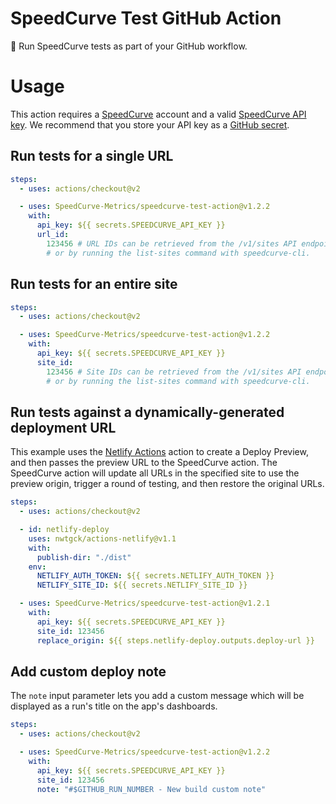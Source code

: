 # SpeedCurve Test GitHub Action

🍩 Run SpeedCurve tests as part of your GitHub workflow.

# Usage

This action requires a [SpeedCurve](https://speedcurve.com/) account and a valid [SpeedCurve API key](https://support.speedcurve.com/en/articles/415403-synthetic-api). We recommend that you store your API key as a [GitHub secret](https://docs.github.com/en/free-pro-team@latest/actions/reference/encrypted-secrets).

## Run tests for a single URL

```yaml
steps:
  - uses: actions/checkout@v2

  - uses: SpeedCurve-Metrics/speedcurve-test-action@v1.2.2
    with:
      api_key: ${{ secrets.SPEEDCURVE_API_KEY }}
      url_id:
        123456 # URL IDs can be retrieved from the /v1/sites API endpoint,
        # or by running the list-sites command with speedcurve-cli.
```

## Run tests for an entire site

```yaml
steps:
  - uses: actions/checkout@v2

  - uses: SpeedCurve-Metrics/speedcurve-test-action@v1.2.2
    with:
      api_key: ${{ secrets.SPEEDCURVE_API_KEY }}
      site_id:
        123456 # Site IDs can be retrieved from the /v1/sites API endpoint,
        # or by running the list-sites command with speedcurve-cli.
```

## Run tests against a dynamically-generated deployment URL

This example uses the [Netlify Actions](https://github.com/nwtgck/actions-netlify) action to create a Deploy Preview, and then passes the preview URL to the SpeedCurve action. The SpeedCurve action will update all URLs in the specified site to use the preview origin, trigger a round of testing, and then restore the original URLs.

```yaml
steps:
  - uses: actions/checkout@v2

  - id: netlify-deploy
    uses: nwtgck/actions-netlify@v1.1
    with:
      publish-dir: "./dist"
    env:
      NETLIFY_AUTH_TOKEN: ${{ secrets.NETLIFY_AUTH_TOKEN }}
      NETLIFY_SITE_ID: ${{ secrets.NETLIFY_SITE_ID }}

  - uses: SpeedCurve-Metrics/speedcurve-test-action@v1.2.1
    with:
      api_key: ${{ secrets.SPEEDCURVE_API_KEY }}
      site_id: 123456
      replace_origin: ${{ steps.netlify-deploy.outputs.deploy-url }}
```

## Add custom deploy note

The `note` input parameter lets you add a custom message which will be displayed as a run's title on the app's dashboards.

```yaml
steps:
  - uses: actions/checkout@v2

  - uses: SpeedCurve-Metrics/speedcurve-test-action@v1.2.2
    with:
      api_key: ${{ secrets.SPEEDCURVE_API_KEY }}
      site_id: 123456
      note: "#$GITHUB_RUN_NUMBER - New build custom note"
```
